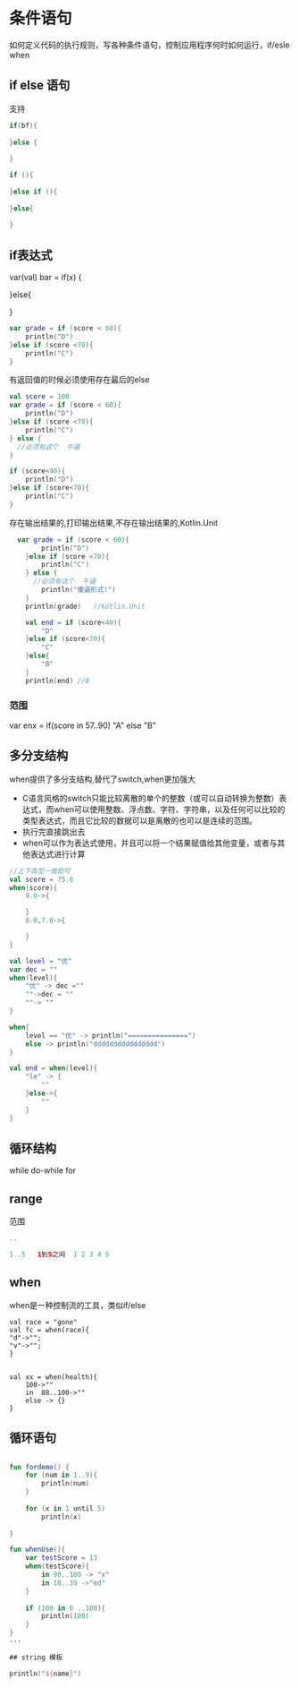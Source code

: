 # 条件语句

如何定义代码的执行规则，写各种条件语句，控制应用程序何时如何运行，if/esle when 

## if else 语句

支持

```kotlin
if(bf){
    
}else {
    
}

if (){
    
}else if (){
    
}else{
    
}

```

## if表达式

var(val) bar = if(x) {

}else{

}

```kotlin
var grade = if (score < 60){
    println("D")
}else if (score <70){
    println("C")
}
```

有返回值的时候必须使用存在最后的else

```kotlin
val score = 100
var grade = if (score < 60){
    println("D")
}else if (score <70){
    println("C")
} else {
  //必须有这个  牛逼  
}

if (score<40){
    println("D")
}else if (score<70){
    println("C")
}
```

存在输出结果的,打印输出结果,不存在输出结果的,Kotlin.Unit

```kotlin
  var grade = if (score < 60){
        println("D")
    }else if (score <70){
        println("C")
    } else {
      //必须有这个  牛逼
        println("傻逼形式!")
    }
    println(grade)   //kotlin.Unit

    val end = if (score<40){
        "D"
    }else if (score<70){
        "C"
    }else{
        "B"
    }
    println(end) //B
```

### 范围

var enx = if(score in 57..90) "A" else "B"

## 多分支结构

when提供了多分支结构,替代了switch,when更加强大

- C语言风格的switch只能比较离散的单个的整数（或可以自动转换为整数）表达式，而when可以使用整数、浮点数、字符、字符串，以及任何可以比较的类型表达式，而且它比较的数据可以是离散的也可以是连续的范围。
- 执行完直接跳出去
- when可以作为表达式使用，并且可以将一个结果赋值给其他变量，或者与其他表达式进行计算

```kotlin
//上下类型一致即可
val score = 75.0
when(score){
    9.0->{

    }
    8.0,7.0->{

    }
}

val level = "优"
var dec = ""
when(level){
    "优" -> dec =""
    ""->dec = ""
    ""-> ""
}

when{
    level == "优" -> println("===============")
    else -> println("dddddddddddddddd")
}

val end = when(level){
    "le" -> {
        ""
    }else->{
        ""
    }
}
```

## 循环结构

while do-while  for

## range 

范围

```kotlin
..

1..5   1到5之间  1 2 3 4 5
```

## when

when是一种控制流的工具，类似if/else

```agsl
val race = "gone"
val fc = when(race){
"d"->"";
"v"->"";
}


val xx = when(health){
    100->""
    in  88..100->""
    else -> {}
}
```

## 循环语句

```kotlin

fun fordemo() {
    for (num in 1..9){
        println(num)
    }
    
    for (x in 1 until 5)
        println(x)
    
}

fun whenUse(){
    var testScore = 13
    when(testScore){
        in 90..100 -> "x"
        in 10..39 ->"ed"
    }
    
    if (100 in 0 ..100){
        println(100)
    }
}
···

## string 模板

println("${name}")


























